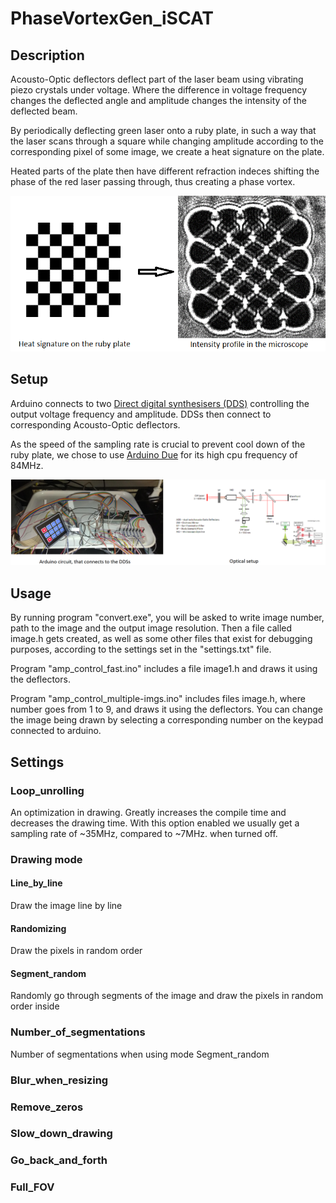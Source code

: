 # PhaseVortexGen_iSCAT

## Description
Acousto-Optic deflectors deflect part of the laser beam using vibrating piezo crystals under voltage. Where the difference in voltage frequency changes the deflected angle and amplitude changes the intensity of the deflected beam.

By periodically deflecting green laser onto a ruby plate, in such a way that the laser scans through a square while changing amplitude according to the corresponding pixel of some image, we create a heat signature on the plate. 

Heated parts of the plate then have different refraction indeces shifting the phase of the red laser passing through, thus creating a phase vortex.

![experiment](chess.png)

## Setup
Arduino connects to two [Direct digital synthesisers (DDS)](http://www.aaoptoelectronic.com/our-products/dds-direct-digital-synthesizers/) controlling the output voltage frequency and amplitude. DDSs then connect to corresponding Acousto-Optic deflectors.

As the speed of the sampling rate is crucial to prevent cool down of the ruby plate, we chose to use [Arduino Due](https://cs.wikipedia.org/wiki/Arduino_Due) for its high cpu frequency of 84MHz.

![Setup](optics_setup.png)

## Usage

By running program "convert.exe", you will be asked to write image number, path to the image and the output image resolution. Then a file called image<number>.h gets created, as well as some other files that exist for debugging purposes, according to the settings set in the "settings.txt" file.
  
Program "amp_control_fast.ino" includes a file image1.h and draws it using the deflectors.
  
Program "amp_control_multiple-imgs.ino" includes files image<number>.h, where number goes from 1 to 9, and draws it using the deflectors. You can change the image being drawn by selecting a corresponding number on the keypad connected to arduino.
  
## Settings
  
### Loop_unrolling
An optimization in drawing. Greatly increases the compile time and decreases the drawing time. With this option enabled we usually get a sampling rate of ~35MHz, compared to ~7MHz. when turned off.
  
### Drawing mode
  
#### Line_by_line
Draw the image line by line
  
#### Randomizing
Draw the pixels in random order
  
#### Segment_random
Randomly go through segments of the image and draw the pixels in random order inside
  
### Number_of_segmentations
Number of segmentations when using mode Segment_random
  
### Blur_when_resizing
  
### Remove_zeros
  
### Slow_down_drawing
  
### Go_back_and_forth
  
### Full_FOV
